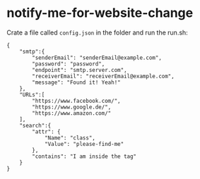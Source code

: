 # notify-me-for-website-change

Crate a file called `config.json` in the folder and run the run.sh:  

```
{
    "smtp":{
        "senderEmail": "senderEmail@example.com",
        "password": "password",
        "endpoint": "smtp.server.com",
        "receiverEmail": "receiverEmail@example.com",
        "message": "Found it! Yeah!"
    },
    "URLs":[
        "https://www.facebook.com/",
        "https://www.google.de/",
        "https://www.amazon.com/"
    ],
    "search":{
        "attr": {
            "Name": "class",
            "Value": "please-find-me"
        },
        "contains": "I am inside the tag"
    }
}
```
